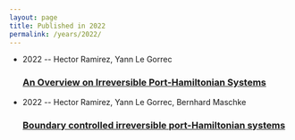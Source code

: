 ```yaml
---
layout: page
title: Published in 2022
permalink: /years/2022/
---
```


<ul class="post-list">

  <li>
    <span class="post-meta">2022 -- Hector Ramirez, Yann Le Gorrec</span>
    <h3><a class="post-link" href="../../an-overview-on-irreversible-port-hamiltonian-systems">An Overview on Irreversible Port-Hamiltonian Systems</a></h3>
  </li>
  <li>
    <span class="post-meta">2022 -- Hector Ramirez, Yann Le Gorrec, Bernhard Maschke</span>
    <h3><a class="post-link" href="../../boundary-controlled-irreversible-port-hamiltonian-systems">Boundary controlled irreversible port-Hamiltonian systems</a></h3>
  </li>
</ul>
